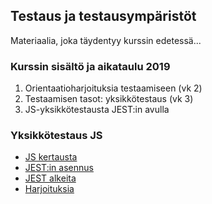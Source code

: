 ## Testaus ja testausympäristöt

Materiaalia, joka täydentyy kurssin edetessä...
### Kurssin sisältö ja aikataulu 2019
1. Orientaatioharjoituksia testaamiseen (vk 2)
2. Testaamisen tasot: yksikkötestaus (vk 3)
3. JS-yksikkötestausta JEST:in avulla

### Yksikkötestaus JS

- [JS kertausta](../js/alkeita.html)
- [JEST:in asennus](./jest.html)
- [JEST alkeita](,/jest-alkeet.html)
- [Harjoituksia](./harjoitus1.html)